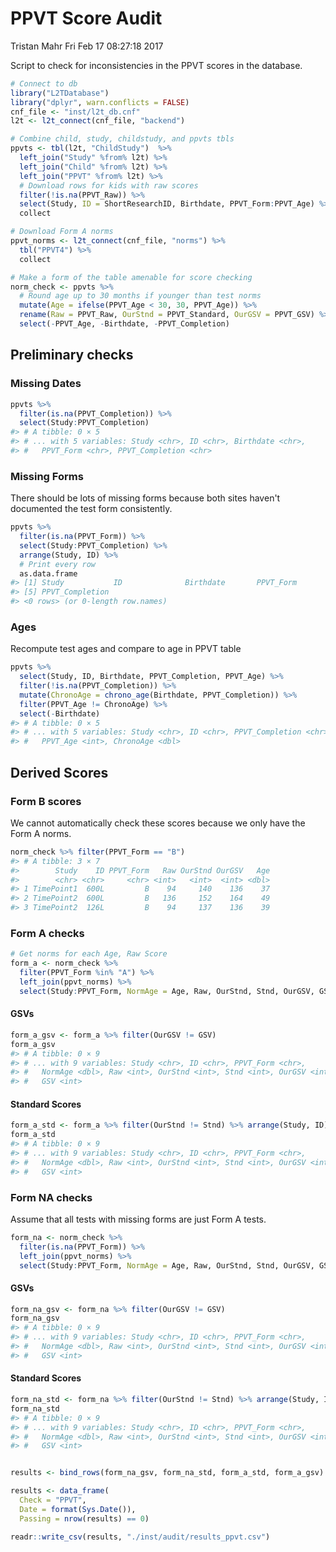 PPVT Score Audit
================
Tristan Mahr
Fri Feb 17 08:27:18 2017

Script to check for inconsistencies in the PPVT scores in the database.

``` r
# Connect to db
library("L2TDatabase")
library("dplyr", warn.conflicts = FALSE)
cnf_file <- "inst/l2t_db.cnf"
l2t <- l2t_connect(cnf_file, "backend")

# Combine child, study, childstudy, and ppvts tbls
ppvts <- tbl(l2t, "ChildStudy")  %>%
  left_join("Study" %from% l2t) %>%
  left_join("Child" %from% l2t) %>%
  left_join("PPVT" %from% l2t) %>%
  # Download rows for kids with raw scores
  filter(!is.na(PPVT_Raw)) %>%
  select(Study, ID = ShortResearchID, Birthdate, PPVT_Form:PPVT_Age) %>%
  collect

# Download Form A norms
ppvt_norms <- l2t_connect(cnf_file, "norms") %>%
  tbl("PPVT4") %>%
  collect

# Make a form of the table amenable for score checking
norm_check <- ppvts %>%
  # Round age up to 30 months if younger than test norms
  mutate(Age = ifelse(PPVT_Age < 30, 30, PPVT_Age)) %>%
  rename(Raw = PPVT_Raw, OurStnd = PPVT_Standard, OurGSV = PPVT_GSV) %>%
  select(-PPVT_Age, -Birthdate, -PPVT_Completion)
```

Preliminary checks
------------------

### Missing Dates

``` r
ppvts %>%
  filter(is.na(PPVT_Completion)) %>%
  select(Study:PPVT_Completion)
#> # A tibble: 0 × 5
#> # ... with 5 variables: Study <chr>, ID <chr>, Birthdate <chr>,
#> #   PPVT_Form <chr>, PPVT_Completion <chr>
```

### Missing Forms

There should be lots of missing forms because both sites haven't documented the test form consistently.

``` r
ppvts %>%
  filter(is.na(PPVT_Form)) %>%
  select(Study:PPVT_Completion) %>%
  arrange(Study, ID) %>%
  # Print every row
  as.data.frame
#> [1] Study           ID              Birthdate       PPVT_Form      
#> [5] PPVT_Completion
#> <0 rows> (or 0-length row.names)
```

### Ages

Recompute test ages and compare to age in PPVT table

``` r
ppvts %>%
  select(Study, ID, Birthdate, PPVT_Completion, PPVT_Age) %>%
  filter(!is.na(PPVT_Completion)) %>%
  mutate(ChronoAge = chrono_age(Birthdate, PPVT_Completion)) %>%
  filter(PPVT_Age != ChronoAge) %>%
  select(-Birthdate)
#> # A tibble: 0 × 5
#> # ... with 5 variables: Study <chr>, ID <chr>, PPVT_Completion <chr>,
#> #   PPVT_Age <int>, ChronoAge <dbl>
```

Derived Scores
--------------

### Form B scores

We cannot automatically check these scores because we only have the Form A norms.

``` r
norm_check %>% filter(PPVT_Form == "B")
#> # A tibble: 3 × 7
#>        Study    ID PPVT_Form   Raw OurStnd OurGSV   Age
#>        <chr> <chr>     <chr> <int>   <int>  <int> <dbl>
#> 1 TimePoint1  600L         B    94     140    136    37
#> 2 TimePoint2  600L         B   136     152    164    49
#> 3 TimePoint2  126L         B    94     137    136    39
```

### Form A checks

``` r
# Get norms for each Age, Raw Score
form_a <- norm_check %>%
  filter(PPVT_Form %in% "A") %>%
  left_join(ppvt_norms) %>%
  select(Study:PPVT_Form, NormAge = Age, Raw, OurStnd, Stnd, OurGSV, GSV)
```

#### GSVs

``` r
form_a_gsv <- form_a %>% filter(OurGSV != GSV)
form_a_gsv
#> # A tibble: 0 × 9
#> # ... with 9 variables: Study <chr>, ID <chr>, PPVT_Form <chr>,
#> #   NormAge <dbl>, Raw <int>, OurStnd <int>, Stnd <int>, OurGSV <int>,
#> #   GSV <int>
```

#### Standard Scores

``` r
form_a_std <- form_a %>% filter(OurStnd != Stnd) %>% arrange(Study, ID)
form_a_std
#> # A tibble: 0 × 9
#> # ... with 9 variables: Study <chr>, ID <chr>, PPVT_Form <chr>,
#> #   NormAge <dbl>, Raw <int>, OurStnd <int>, Stnd <int>, OurGSV <int>,
#> #   GSV <int>
```

### Form NA checks

Assume that all tests with missing forms are just Form A tests.

``` r
form_na <- norm_check %>%
  filter(is.na(PPVT_Form)) %>%
  left_join(ppvt_norms) %>%
  select(Study:PPVT_Form, NormAge = Age, Raw, OurStnd, Stnd, OurGSV, GSV)
```

#### GSVs

``` r
form_na_gsv <- form_na %>% filter(OurGSV != GSV)
form_na_gsv
#> # A tibble: 0 × 9
#> # ... with 9 variables: Study <chr>, ID <chr>, PPVT_Form <chr>,
#> #   NormAge <dbl>, Raw <int>, OurStnd <int>, Stnd <int>, OurGSV <int>,
#> #   GSV <int>
```

#### Standard Scores

``` r
form_na_std <- form_na %>% filter(OurStnd != Stnd) %>% arrange(Study, ID)
form_na_std
#> # A tibble: 0 × 9
#> # ... with 9 variables: Study <chr>, ID <chr>, PPVT_Form <chr>,
#> #   NormAge <dbl>, Raw <int>, OurStnd <int>, Stnd <int>, OurGSV <int>,
#> #   GSV <int>


results <- bind_rows(form_na_gsv, form_na_std, form_a_std, form_a_gsv)

results <- data_frame(
  Check = "PPVT",
  Date = format(Sys.Date()),
  Passing = nrow(results) == 0)

readr::write_csv(results, "./inst/audit/results_ppvt.csv")
```
